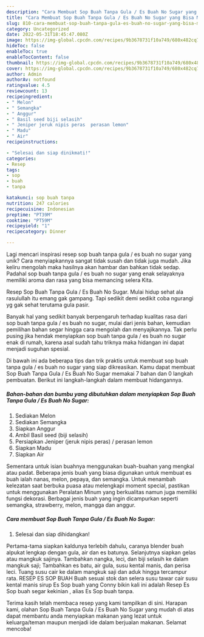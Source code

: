 ```yaml
---
description: "Cara Membuat Sop Buah Tanpa Gula / Es Buah No Sugar yang Bisa Manjain Lidah"
title: "Cara Membuat Sop Buah Tanpa Gula / Es Buah No Sugar yang Bisa Manjain Lidah"
slug: 810-cara-membuat-sop-buah-tanpa-gula-es-buah-no-sugar-yang-bisa-manjain-lidah
category: Uncategorized
date: 2022-05-31T18:45:47.080Z
image: https://img-global.cpcdn.com/recipes/9b3678731f10a749/680x482cq70/sop-buah-tanpa-gula-es-buah-no-sugar-foto-resep-utama.jpg
hideToc: false
enableToc: true
enableTocContent: false
thumbnail: https://img-global.cpcdn.com/recipes/9b3678731f10a749/680x482cq70/sop-buah-tanpa-gula-es-buah-no-sugar-foto-resep-utama.jpg
cover: https://img-global.cpcdn.com/recipes/9b3678731f10a749/680x482cq70/sop-buah-tanpa-gula-es-buah-no-sugar-foto-resep-utama.jpg
author: Admin
authorAv: notfound
ratingvalue: 4.5
reviewcount: 13
recipeingredient:
- " Melon"
- " Semangka"
- " Anggur"
- " Basil seed biji selasih"
- " Jeniper jeruk nipis peras  perasan lemon"
- " Madu"
- " Air"
recipeinstructions:

- "Selesai dan siap dinikmati!"
categories:
- Resep
tags:
- sop
- buah
- tanpa

katakunci: sop buah tanpa 
nutrition: 247 calories
recipecuisine: Indonesian
preptime: "PT39M"
cooktime: "PT59M"
recipeyield: "1"
recipecategory: Dinner

---
```





Lagi mencari inspirasi resep sop buah tanpa gula / es buah no sugar yang unik? Cara menyiapkannya sangat tidak susah dan tidak juga mudah. Jika keliru mengolah maka hasilnya akan hambar dan bahkan tidak sedap. Padahal sop buah tanpa gula / es buah no sugar yang enak selayaknya memiliki aroma dan rasa yang bisa memancing selera Kita.





Resep Sop Buah Tanpa Gula / Es Buah No Sugar. Mulai hidup sehat ala rasulullah itu emang gak gampang. Tapi sedikit demi sedikit coba ngurangi yg gak sehat terutama gula pasir.

Banyak hal yang sedikit banyak berpengaruh terhadap kualitas rasa dari sop buah tanpa gula / es buah no sugar, mulai dari jenis bahan, kemudian pemilihan bahan segar hingga cara mengolah dan menyajikannya. Tak perlu pusing jika hendak menyiapkan sop buah tanpa gula / es buah no sugar enak di rumah, karena asal sudah tahu triknya maka hidangan ini dapat menjadi suguhan spesial.






Di bawah ini ada beberapa tips dan trik praktis untuk membuat sop buah tanpa gula / es buah no sugar yang siap dikreasikan. Kamu dapat membuat Sop Buah Tanpa Gula / Es Buah No Sugar memakai 7 bahan dan 0 langkah pembuatan. Berikut ini langkah-langkah dalam membuat hidangannya.

<!--inarticleads1-->

##### Bahan-bahan dan bumbu yang dibutuhkan dalam menyiapkan Sop Buah Tanpa Gula / Es Buah No Sugar:

1. Sediakan  Melon
1. Sediakan  Semangka
1. Siapkan  Anggur
1. Ambil  Basil seed (biji selasih)
1. Persiapkan  Jeniper (jeruk nipis peras) / perasan lemon
1. Siapkan  Madu
1. Siapkan  Air


Sementara untuk isian buahnya menggunakan buah-buahan yang mengkal atau padat. Beberapa jenis buah yang biasa digunakan untuk membuat es buah ialah nanas, melon, pepaya, dan semangka. Untuk menambah kelezatan saat berbuka puasa atau melengkapi moment special, pastikan untuk menggunakan Peralatan Minum yang berkualitas namun juga memiliki fungsi dekorasi. Berbagai jenis buah yang ingin dicampurkan seperti semangka, strawberry, melon, mangga dan anggur. 

<!--inarticleads2-->

##### Cara membuat Sop Buah Tanpa Gula / Es Buah No Sugar:


1. Selesai dan siap dihidangkan!

Pertama-tama siapkan kaldunya terlebih dahulu, caranya blender buah alpukat lengkap dengan gula, air dan es batunya. Selanjutnya siapkan gelas atau mangkuk sajinya. Tambahkan nangka, leci, dan biji selasih ke dalam mangkuk saji; Tambahkan es batu, air gula, susu kental manis, dan perisa leci. Tuang susu cair ke dalam mangkuk saji dan aduk hingga tercampur rata. RESEP ES SOP BUAH Buah sesuai stok dan selera susu tawar cair susu kental manis sirup Es Sop buah yang Conny bikin kali ini adalah Resep Es Sop buah segar kekinian , alias Es Sop buah tanpa. 

Terima kasih telah membaca resep yang kami tampilkan di sini. Harapan kami, olahan Sop Buah Tanpa Gula / Es Buah No Sugar yang mudah di atas dapat membantu anda menyiapkan makanan yang lezat untuk keluarga/teman maupun menjadi ide dalam berjualan makanan. Selamat mencoba!
